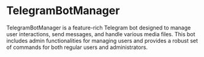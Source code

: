 # TelegramBotManager
TelegramBotManager is a feature-rich Telegram bot designed to manage user interactions, send messages, and handle various media files. This bot includes admin functionalities for managing users and provides a robust set of commands for both regular users and administrators.
